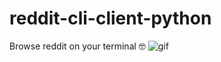 # reddit-cli-client-python
Browse reddit on your terminal 🤓
![gif](https://i.imgur.com/v3kHqXr.gif)
